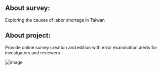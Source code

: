 About survey: 
---
Exploring the causes of labor shortage in Taiwan

About project: 
---
Provide online survey creation and edition with error examination alerts for investgators and reviewers

![image](https://github.com/travishen/AgriWorkforceSurvey/blob/master/img/page.PNG?raw=true)
